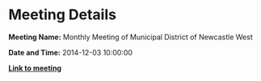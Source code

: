 # Meeting Details

**Meeting Name:** Monthly Meeting of Municipal District of Newcastle West

**Date and Time:** 2014-12-03 10:00:00

**<a href="https://www.limerick.ie/council/whats-on/monthly-meeting-municipal-district-newcastle-west-13" target="_blank">Link to meeting</a>**
